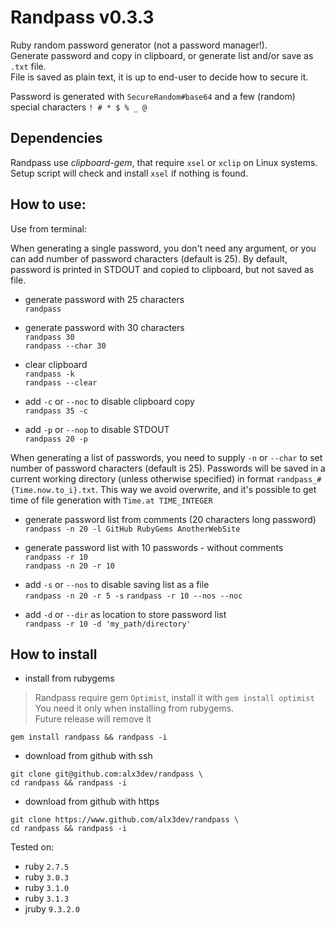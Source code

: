 # Randpass v0.3.3

Ruby random password generator (not a password manager!).  
Generate password and copy in clipboard, or generate list and/or save as `.txt` file.  
File is saved as plain text, it is up to end-user to decide how to secure it.  

Password is generated with `SecureRandom#base64` and a few (random) special characters `! # * $ % _ @`  


## Dependencies

Randpass use _clipboard-gem_, that require `xsel` or `xclip` on Linux systems.  
Setup script will check and install `xsel` if nothing is found.


## How to use:

 Use from terminal:  

 When generating a single password, you don't need any argument, or you can add number of password characters (default is 25). By default, password is printed in STDOUT and copied to clipboard, but not saved as file.  

 - generate password with 25 characters  
   `randpass`  

 - generate password with 30 characters  
   `randpass 30`  
   `randpass --char 30`

 - clear clipboard  
   `randpass -k`  
   `randpass --clear`  

 - add `-c` or `--noc` to disable clipboard copy  
    `randpass 35 -c`  

 - add `-p` or `--nop` to disable STDOUT  
    `randpass 20 -p`  

 When generating a list of passwords, you need to supply `-n` or `--char` to set number of password characters (default is 25). Passwords will be saved in a current working directory (unless otherwise specified) in format `randpass_#{Time.now.to_i}.txt`. This way we avoid overwrite, and it's possible to get time of file generation with `Time.at TIME_INTEGER`  

 - generate password list from comments (20 characters long password)  
    `randpass -n 20 -l GitHub RubyGems AnotherWebSite`  

 - generate password list with 10 passwords - without comments  
    `randpass -r 10`  
    `randpass -n 20 -r 10`  

 - add `-s` or `--nos` to disable saving list as a file  
    `randpass -n 20 -r 5 -s` 
    `randpass -r 10 --nos --noc`  

 - add `-d` or `--dir` as location to store password list  
    `randpass -r 10 -d 'my_path/directory'`  



## How to install

 - install from rubygems  
> Randpass require gem `Optimist`, install it with `gem install optimist`  
> You need it only when installing from rubygems.  
> Future release will remove it  

```
gem install randpass && randpass -i
```
 - download from github with ssh

```
git clone git@github.com:alx3dev/randpass \
cd randpass && randpass -i
```
 - download from github with https

```
git clone https://www.github.com/alx3dev/randpass \
cd randpass && randpass -i
```  


Tested on:
 - ruby `2.7.5`
 - ruby `3.0.3`
 - ruby `3.1.0`
 - ruby `3.1.3`
 - jruby `9.3.2.0`
